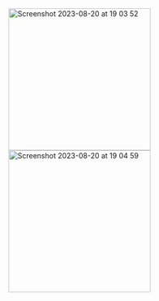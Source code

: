 
<img width="280" alt="Screenshot 2023-08-20 at 19 03 52" src="https://github.com/Satrasar/Amazon_Clone_Swift/assets/80197939/bd83e11f-b3fc-4d08-bcd9-4f3a186c948c">

<img width="280" alt="Screenshot 2023-08-20 at 19 04 59" src="https://github.com/Satrasar/Amazon_Clone_Swift/assets/80197939/1bb1e787-5834-4258-beaa-28cf4651b938">

